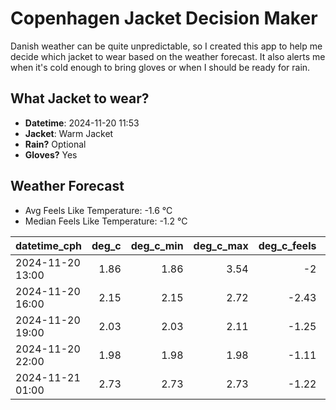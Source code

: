 
# Copenhagen Jacket Decision Maker

Danish weather can be quite unpredictable, so I created this app to help me decide which jacket to wear based on the weather forecast. 
It also alerts me when it's cold enough to bring gloves or when I should be ready for rain.

## What Jacket to wear?

- **Datetime**: 2024-11-20 11:53
- **Jacket**: Warm Jacket
- **Rain?** Optional
- **Gloves?** Yes

## Weather Forecast
- Avg Feels Like Temperature: -1.6 °C
- Median Feels Like Temperature: -1.2 °C

| datetime_cph     |   deg_c |   deg_c_min |   deg_c_max |   deg_c_feels | weather   | wind   | rain   |
|:-----------------|--------:|------------:|------------:|--------------:|:----------|:-------|:-------|
| 2024-11-20 13:00 |    1.86 |        1.86 |        3.54 |         -2    | Rain      | Low    | Low    |
| 2024-11-20 16:00 |    2.15 |        2.15 |        2.72 |         -2.43 | Clouds    | Medium | None   |
| 2024-11-20 19:00 |    2.03 |        2.03 |        2.11 |         -1.25 | Clouds    | Low    | None   |
| 2024-11-20 22:00 |    1.98 |        1.98 |        1.98 |         -1.11 | Snow      | Low    | None   |
| 2024-11-21 01:00 |    2.73 |        2.73 |        2.73 |         -1.22 | Snow      | Low    | None   |
        